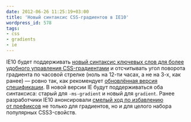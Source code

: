 ```yaml
---
date: 2012-06-26 11:25:19+03:00
title: 'Новый синтаксис CSS-градиентов в IE10'
wordpress_id: 578
tags:
- css
- gradients
- ie
---
```


IE10 будет поддерживать [новый синтаксис ключевых слов для более удобного управления CSS-градиентами][1] и отсчитывать угол поворота градиента по часовой стрелке (ноль на 12-ти часах, а не на 3-х, как ранее) — ровно так, как рекомендует [обновлённая версия спецификации][2]. В новой версии IE будут поддерживаться оба синтаксиса: старый для `-ms-gradient` и новый для `gradient`. Ранее разработчики IE10 анонсировали [смелый ход по избавлению от префиксов][3] не только для градиентов, но и для целого набора популярных CSS3-свойств.

[1]: http://blogs.msdn.com/b/ie/archive/2012/06/25/unprefixed-css3-gradients-in-ie10.aspx
[2]: http://www.w3.org/TR/css3-images/
[3]: http://web-standards.ru/news/550/
